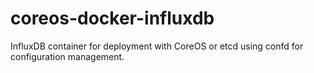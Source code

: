 coreos-docker-influxdb
======================

InfluxDB container for deployment with CoreOS or etcd using confd for configuration management.
